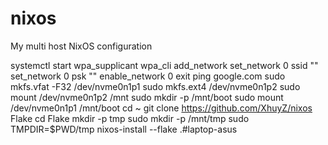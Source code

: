 # nixos
My multi host NixOS configuration



systemctl start wpa_supplicant
wpa_cli
add_network
set_network 0 ssid ""
set_network 0 psk ""
enable_network 0
exit
ping google.com
sudo mkfs.vfat -F32 /dev/nvme0n1p1
sudo mkfs.ext4 /dev/nvme0n1p2
sudo mount /dev/nvme0n1p2 /mnt
sudo mkdir -p /mnt/boot
sudo mount /dev/nvme0n1p1 /mnt/boot
cd ~
git clone https://github.com/XhuyZ/nixos Flake
cd Flake
mkdir -p tmp
sudo mkdir -p /mnt/tmp
sudo TMPDIR=$PWD/tmp nixos-install --flake .#laptop-asus


